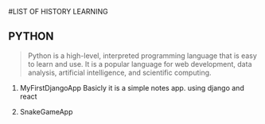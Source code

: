 ﻿#LIST OF HISTORY LEARNING

## PYTHON

> Python is a high-level, interpreted programming language that is easy to learn and use. It is a popular language for web development, data analysis, artificial intelligence, and scientific computing.

1. MyFirstDjangoApp
   Basicly it is a simple notes app. using django and react

2. SnakeGameApp
